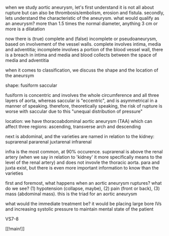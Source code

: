 when we study aortic aneurysm, let's first understand it is not all about rupture but can also be thrombosis/embolism, erosion and fistula. secondly, lets understand the characteristic of the aneurysm. what would qualify as an aneurysm? more than 1.5 times the normal diameter, anything 3 cm or more is a dilatation 

now there is (true) complete and (false) incomplete or pseudoaneurysm, based on involvement of the vessel walls. complete involves intima, media and adventitia; incomplete involves a portion of the blood vessel wall, there is a breach in intima and media and blood collects between the space of media and adventitia 

when it comes to classification, we discuss the shape and the location of the aneursym 

shape: 
fusiform 
saccular 

fusiform is concentric and involves the whole circumference and all three layers of aorta,
whereas saccular is "eccentric", and is asymmetrical in a manner of speaking. therefore, theoretically speaking, the risk of rupture is worse with saccular due to this "unequal distribution of pressure"

location: 
we have thoracoabdominal aortic aneurysm (TAA) which can affect three regions: ascending, transverse arch and descending 

next is abdominal, and the varieties are named in relation to the kidney: 
suprarenal
pararenal 
juxtarenal
infrarenal 

infra is the most common, at 90% occurence. suprarenal is above the renal artery (when we say in relation to 'kidney' it more specifically means to the level of the renal artery) and does not invovle the thoracic aorta. para and juxta exist, but there is even more important information to know than the varieties

first and foremost, what happens when an aortic aneurysm ruptures? what do we see?
(1) hypotension (collapse, maybe), (2) pain (front or back), (3) mass (abdominal mass). this is the triad for an aortic aneurysm 

what would the immediate treatment be? it would be placing large bore IVs and increasing systolic pressure to maintain mental state of the patient

VS7-8

[[!main!]]


